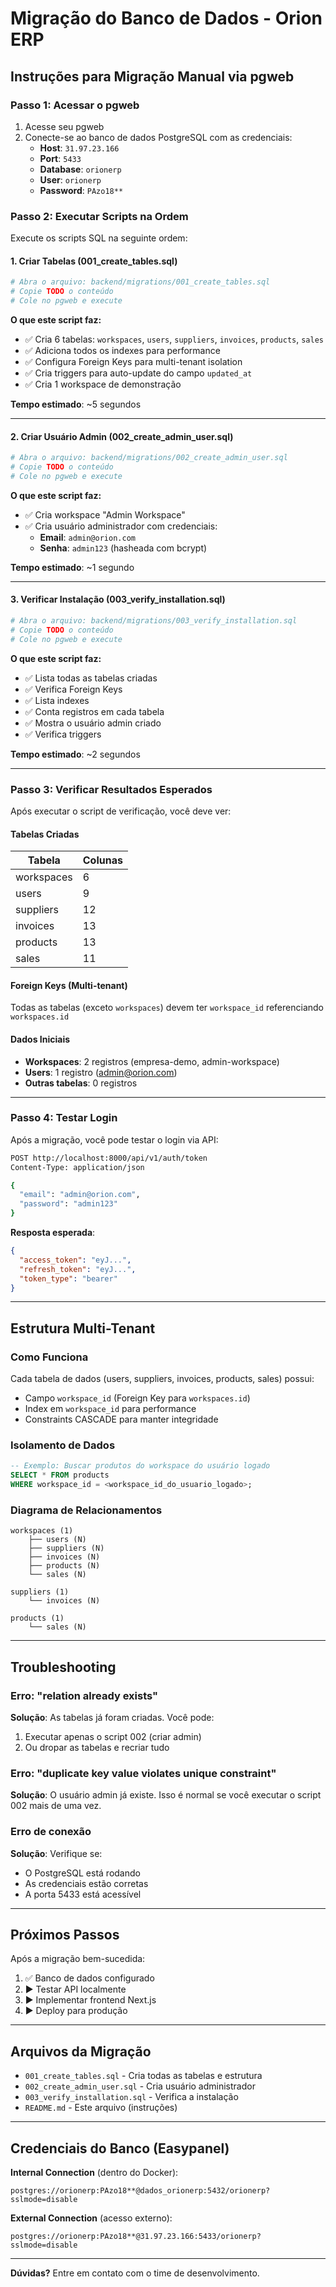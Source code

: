 # Migração do Banco de Dados - Orion ERP

## Instruções para Migração Manual via pgweb

### Passo 1: Acessar o pgweb

1. Acesse seu pgweb
2. Conecte-se ao banco de dados PostgreSQL com as credenciais:
   - **Host**: `31.97.23.166`
   - **Port**: `5433`
   - **Database**: `orionerp`
   - **User**: `orionerp`
   - **Password**: `PAzo18**`

### Passo 2: Executar Scripts na Ordem

Execute os scripts SQL na seguinte ordem:

#### 1. Criar Tabelas (001_create_tables.sql)

```bash
# Abra o arquivo: backend/migrations/001_create_tables.sql
# Copie TODO o conteúdo
# Cole no pgweb e execute
```

**O que este script faz:**
- ✅ Cria 6 tabelas: `workspaces`, `users`, `suppliers`, `invoices`, `products`, `sales`
- ✅ Adiciona todos os indexes para performance
- ✅ Configura Foreign Keys para multi-tenant isolation
- ✅ Cria triggers para auto-update do campo `updated_at`
- ✅ Cria 1 workspace de demonstração

**Tempo estimado**: ~5 segundos

---

#### 2. Criar Usuário Admin (002_create_admin_user.sql)

```bash
# Abra o arquivo: backend/migrations/002_create_admin_user.sql
# Copie TODO o conteúdo
# Cole no pgweb e execute
```

**O que este script faz:**
- ✅ Cria workspace "Admin Workspace"
- ✅ Cria usuário administrador com credenciais:
  - **Email**: `admin@orion.com`
  - **Senha**: `admin123` (hasheada com bcrypt)

**Tempo estimado**: ~1 segundo

---

#### 3. Verificar Instalação (003_verify_installation.sql)

```bash
# Abra o arquivo: backend/migrations/003_verify_installation.sql
# Copie TODO o conteúdo
# Cole no pgweb e execute
```

**O que este script faz:**
- ✅ Lista todas as tabelas criadas
- ✅ Verifica Foreign Keys
- ✅ Lista indexes
- ✅ Conta registros em cada tabela
- ✅ Mostra o usuário admin criado
- ✅ Verifica triggers

**Tempo estimado**: ~2 segundos

---

### Passo 3: Verificar Resultados Esperados

Após executar o script de verificação, você deve ver:

#### Tabelas Criadas
| Tabela       | Colunas |
|--------------|---------|
| workspaces   | 6       |
| users        | 9       |
| suppliers    | 12      |
| invoices     | 13      |
| products     | 13      |
| sales        | 11      |

#### Foreign Keys (Multi-tenant)
Todas as tabelas (exceto `workspaces`) devem ter `workspace_id` referenciando `workspaces.id`

#### Dados Iniciais
- **Workspaces**: 2 registros (empresa-demo, admin-workspace)
- **Users**: 1 registro (admin@orion.com)
- **Outras tabelas**: 0 registros

---

### Passo 4: Testar Login

Após a migração, você pode testar o login via API:

```bash
POST http://localhost:8000/api/v1/auth/token
Content-Type: application/json

{
  "email": "admin@orion.com",
  "password": "admin123"
}
```

**Resposta esperada**:
```json
{
  "access_token": "eyJ...",
  "refresh_token": "eyJ...",
  "token_type": "bearer"
}
```

---

## Estrutura Multi-Tenant

### Como Funciona

Cada tabela de dados (users, suppliers, invoices, products, sales) possui:
- Campo `workspace_id` (Foreign Key para `workspaces.id`)
- Index em `workspace_id` para performance
- Constraints CASCADE para manter integridade

### Isolamento de Dados

```sql
-- Exemplo: Buscar produtos do workspace do usuário logado
SELECT * FROM products
WHERE workspace_id = <workspace_id_do_usuario_logado>;
```

### Diagrama de Relacionamentos

```
workspaces (1)
    ├── users (N)
    ├── suppliers (N)
    ├── invoices (N)
    ├── products (N)
    └── sales (N)

suppliers (1)
    └── invoices (N)

products (1)
    └── sales (N)
```

---

## Troubleshooting

### Erro: "relation already exists"
**Solução**: As tabelas já foram criadas. Você pode:
1. Executar apenas o script 002 (criar admin)
2. Ou dropar as tabelas e recriar tudo

### Erro: "duplicate key value violates unique constraint"
**Solução**: O usuário admin já existe. Isso é normal se você executar o script 002 mais de uma vez.

### Erro de conexão
**Solução**: Verifique se:
- O PostgreSQL está rodando
- As credenciais estão corretas
- A porta 5433 está acessível

---

## Próximos Passos

Após a migração bem-sucedida:

1. ✅ Banco de dados configurado
2. ▶️ Testar API localmente
3. ▶️ Implementar frontend Next.js
4. ▶️ Deploy para produção

---

## Arquivos da Migração

- `001_create_tables.sql` - Cria todas as tabelas e estrutura
- `002_create_admin_user.sql` - Cria usuário administrador
- `003_verify_installation.sql` - Verifica a instalação
- `README.md` - Este arquivo (instruções)

---

## Credenciais do Banco (Easypanel)

**Internal Connection** (dentro do Docker):
```
postgres://orionerp:PAzo18**@dados_orionerp:5432/orionerp?sslmode=disable
```

**External Connection** (acesso externo):
```
postgres://orionerp:PAzo18**@31.97.23.166:5433/orionerp?sslmode=disable
```

---

**Dúvidas?** Entre em contato com o time de desenvolvimento.
